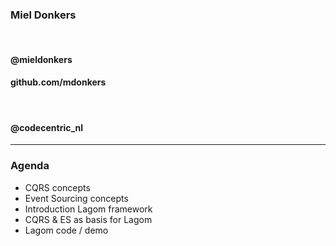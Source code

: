 
### Miel Donkers

&nbsp;

#### @mieldonkers
#### github.com/mdonkers

&nbsp;

#### @codecentric_nl

---

### Agenda

- CQRS concepts
- Event Sourcing concepts
- Introduction Lagom framework
- CQRS &amp; ES as basis for Lagom
- Lagom code / demo

